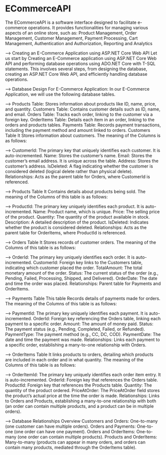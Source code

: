 # ECommerceAPI
The ECommerceAPI is a software interface designed to facilitate e-commerce operations. It provides functionalities for managing various aspects of an online store, such as: Product Management, Order Management, Customer Management, Payment Processing, Cart Management, Authentication and Authorization, Reporting and Analytics


--> Creating an E-Commerce Application using ASP.NET Core Web API
Let us start by Creating an E-Commerce application using ASP.NET Core Web API and performing database operations using ADO.NET Core with T-SQL statements. This involves several steps, from designing the database, creating an ASP.NET Core Web API, and efficiently handling database operations.

--> Database Design For E-Commerce Application:
In our E-Commerce Application, we will use the following database tables.

--> Products Table: Stores information about products like ID, name, price, and quantity.
Customers Table: Contains customer details such as ID, name, and email.
Orders Table: Tracks each order, linking to the customer via a foreign key.
OrderItems Table: Details each item in an order, linking to the orders and products tables.
Payments Table: Records payment transactions, including the payment method and amount linked to orders.
Customers Table
It Stores information about customers. The meaning of the Columns is as follows:

--> CustomerId: The primary key that uniquely identifies each customer. It is auto-incremented.
Name: Stores the customer’s name.
Email: Stores the customer’s email address. It is unique across the table.
Address: Stores the customer’s address.
IsDeleted: A flag indicating whether the customer is considered deleted (logical delete rather than physical delete).
Relationships: Acts as the parent table for Orders, where CustomerId is referenced.

--> Products Table
It Contains details about products being sold. The meaning of the Columns of this table is as follows:

--> ProductId: The primary key uniquely identifies each product. It is auto-incremented.
Name: Product name, which is unique.
Price: The selling price of the product.
Quantity: The quantity of the product available in stock.
Description: A detailed description of the product.
IsDeleted: Indicates whether the product is considered deleted.
Relationships: Acts as the parent table for OrderItems, where ProductId is referenced.

--> Orders Table
It Stores records of customer orders. The meaning of the Columns of this table is as follows:

--> OrderId: The primary key uniquely identifies each order. It is auto-incremented.
CustomerId: Foreign key links to the Customers table, indicating which customer placed the order.
TotalAmount: The total monetary amount of the order.
Status: The current status of the order (e.g., Pending, Failed, Processing, Shipped, and Delivered).
OrderDate: The date and time the order was placed.
Relationships: Parent table for Payments and OrderItems.

--> Payments Table
This table Records details of payments made for orders. The meaning of the Columns of this table is as follows:

--> PaymentId: The primary key uniquely identifies each payment. It is auto-incremented.
OrderId: Foreign key referencing the Orders table, linking each payment to a specific order.
Amount: The amount of money paid.
Status: The payment status (e.g., Pending, Completed, Failed, or Refunded).
PaymentType: The payment method (e.g., CC, DC, COD).
PaymentDate: The date and time the payment was made.
Relationships: Links each payment to a specific order, establishing a many-to-one relationship with Orders.

--> OrderItems Table
It links products to orders, detailing which products are included in each order and in what quantity. The meaning of the Columns of this table is as follows:

--> OrderItemId: The primary key uniquely identifies each order item entry. It is auto-incremented.
OrderId: Foreign key that references the Orders table.
ProductId: Foreign key that references the Products table.
Quantity: The quantity of the product ordered.
PriceAtOrder: The PriceAtOrder field stores the product’s actual price at the time the order is made.
Relationships: Links to Orders and Products, establishing a many-to-one relationship with both (an order can contain multiple products, and a product can be in multiple orders).

--> Database Relationships Overview
Customers and Orders: One-to-many (one customer can have multiple orders).
Orders and Payments: One-to-one (one order can have one payment).
Orders and OrderItems: One-to-many (one order can contain multiple products).
Products and OrderItems: Many-to-many (products can appear in many orders, and orders can contain many products, mediated through the OrderItems table).
